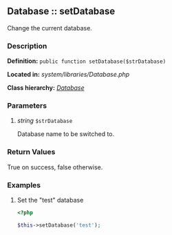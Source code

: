 
Database :: setDatabase
-------------------------------------------

Change the current database.


### Description ###

**Definition:** `public function setDatabase($strDatabase)`

**Located in:** *system/libraries/Database.php*

**Class hierarchy:** *[Database](../Database.md)*


### Parameters ###

1. *string* `$strDatabase`

	Database name to be switched to.


### Return Values ###

True on success, false otherwise.


### Examples ###

1. Set the "test" database

	```php
	<?php

	$this->setDatabase('test');